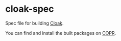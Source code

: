 # cloak-spec
Spec file for building [Cloak](https://github.com/cbeuw/Cloak).

You can find and install the built packages on [COPR](https://copr.fedorainfracloud.org/coprs/spyophobia/cloak/).
